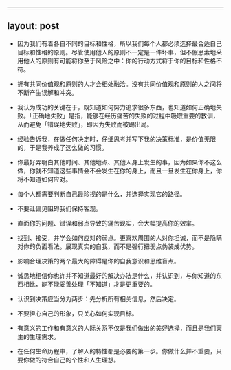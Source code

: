 ---
layout: post
----

- 因为我们有着各自不同的目标和性格，所以我们每个人都必须选择最合适自己目标和性格的原则。尽管使用他人的原则不一定是一件坏事，但不假思索地采用他人的原则有可能将你至于风险之中：你的行动方式将于你的目标和性格不符。

- 拥有共同价值观和原则的人才会相处融洽。没有共同价值观和原则的人之间将不断产生误解和冲突。

- 我认为成功的关键在于，既知道如何努力追求很多东西，也知道如何正确地失败。「正确地失败」是指，能够在经历痛苦的失败的过程中吸取重要的教训，从而避免「错误地失败」，即因为失败而被踢出局。

- 经验告诉我，在做任何决定时，仔细思考并写下我的决策标准，是价值无限的，于是我养成了这么做的习惯。

- 你最好弄明白其他时间、其他地点、其他人身上发生的事，因为如果你不这么做，你就不知道这些事情会不会发生在你的身上，而且一旦发生在你身上，你将不知道如何应对。

- 每个人都需要判断自己最珍视的是什么，并选择实现它的路径。

- 不要让偏见阻碍我们保持客观。

- 直面你的问题、错误和弱点导致的痛苦现实，会大幅提高你的效率。

- 找到、接受，并学会如何应对的弱点。更喜欢周围的人对你坦诚，而不是隐瞒对你的负面看法。展现真实的自我，而不是强行把弱点伪装成优势。

- 影响合理决策的两个最大的障碍是你的自我意识和思维盲点。

- 诚恳地相信你也许并不知道最好的解决办法是什么，并认识到，与你知道的东西相比，能不能妥善处理「不知道」才是更重要的。

- 认识到决策应当分为两步：先分析所有相关信息，然后决定。

- 不要担心自己的形象，只关心如何实现目标。

- 有意义的工作和有意义的人际关系不仅是我们做出的美好选择，而且是我们天生的生理需求。

- 在任何生命历程中，了解人的特性都是必要的第一步。你做什么并不重要，只要你做的符合自己的个性和人生理想。